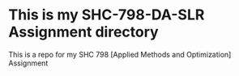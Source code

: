 # This is my SHC-798-DA-SLR Assignment directory

This is a repo for my SHC 798 [Applied Methods and Optimization] Assignment
